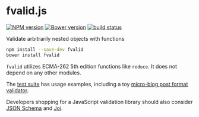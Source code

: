 fvalid.js
=========

[![NPM version](https://img.shields.io/npm/v/fvalid.svg)](https://www.npmjs.com/package/fvalid)
[![Bower version](https://img.shields.io/bower/v/fvalid.svg)](http://bower.io/search/?q=fvalid)
[![build status](https://img.shields.io/travis/kemitchell/fvalid.js.svg)](http://travis-ci.org/kemitchell/fvalid.js)

Validate arbitrarily nested objects with functions

```bash
npm install --save-dev fvalid
bower install fvalid
```

`fvalid` utilizes ECMA-262 5th edition functions like `reduce`. It does not depend on any other modules.

The [test suite](./test) has usage examples, including a toy [micro-blog post format validator](./test/blog.js).

Developers shopping for a JavaScript validation library should also consider [JSON Schema](http://www.json-schema.org) and [Joi](https://www.npmjs.com/package/joi).
